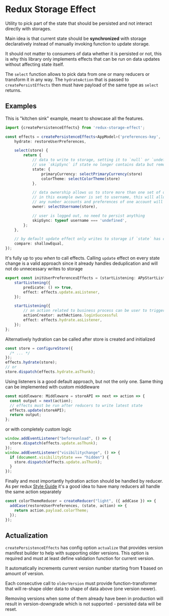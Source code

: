 # Redux Storage Effect

Utility to pick part of the state that should be persisted and not interact directly with storages.

Main idea is that current state should be **synchronized** with storage declaratively instead of manually
invoking function to update storage.

It should not matter to consumers of data whether it is persisted or not, this is why this library only
implements effects that can be run on data updates without affecting state itself.

The `select` function allows to pick data from one or many reducers or transform it in any way.
The `hydrateAction` that is passed to `createPersistEffects` then must have payload of the same type as `select` returns.

## Examples

This is "kitchen sink" example, meant to showcase all the features.

```ts
import {createPersistenceEffects} from 'redux-storage-effect';

const effects = createPersistenceEffects<AppModel>('preferences-key', 'local', {
    hydrate: restoreUserPreferences,

    select(store) {
        return {
            // data to write to storage, setting it to `null` or `undefined` will "synchronize" it with storage - by removing it.
            // use `skipSync` if state no longer contains data but removing it is not desired
            state: {
                primaryCurrency: selectPrimaryCurrency(store)
                colorTheme: selectColorTheme(store)
            },

            // data ownership allows us to store more than one set of data without altering the shape of said data
            // in this example owner is set to username, this will allow user to switch between
            // any number accounts and preferences of one account will not overwrite preferences of another
            owner: selectUsername(store),

            // user is logged out, no need to persist anything
            skipSync: typeof username === 'undefined',
        };
    },

    // by default update effect only writes to storage if `state` has changed, comparison with previous state is done by `Object.is`
    compare: shallowEqual,
});
```

It's fully up to you _when_ to call effects. Calling `update` effect on every state change is a
valid approach since it already handles deduplication and will not do unnecessary writes to storage

```ts
export const initUserPreferencesEffects = (startListening: APpStartListening) => {
    startListening({
        predicate: () => true,
        effect: effects.update.asListener,
    });

    startListening({
        // an action related to business process can be user to trigger hydration
        actionCreator: authActions.loginSuccessful
        effect: effects.hydrate.asListener,
    });
};
```

Alternatively hydration can be called after store is created and initialized

```ts
const store = configureStore({
  /* ... */
});
effects.hydrate(store);
// or
store.dispatch(effects.hydrate.asThunk);
```

Using listeners is a good default approach, but not the only one.
Same thing can be implemented with custom middleware

```ts
const middleware: Middleware = storeAPI => next => action => {
  const output = next(action);
  // effects must be run after reducers to write latest state
  effects.update(storeAPI);
  return output;
};
```

or with completely custom logic

```ts
window.addEventListener("beforeunload", () => {
  store.dispatch(effects.update.asThunk);
});
window.addEventListener("visibilitychange", () => {
  if (document.visibilityState === "hidden") {
    store.dispatch(effects.update.asThunk);
  }
});
```

Finally and most importantly hydration action should be handled by reducer.
As per redux [Style Guide](https://redux.js.org/style-guide/#allow-many-reducers-to-respond-to-the-same-action)
it's a good idea to have many reducers all handle the same action separately

```ts
const colorThemeReducer = createReducer("light", ({ addCase }) => {
  addCase(restoreUserPreferences, (state, action) => {
    return action.payload.colorTheme;
  });
});
```

## Actualization

`createPersistenceEffects` has config option `actualize` that provides version manifest builder to help with supporting older versions.
This option is required and must at least define validation function for current version.

It automatically increments current version number starting from **1** based on amount of version.

Each consecutive call to `olderVersion` must provide function-transformer that will re-shape older data to shape of data above (one version newer).

Removing versions when some of them already have been in production will result in version-downgrade which is not supported - persisted data will be reset.
